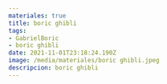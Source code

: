 ```yaml
---
materiales: true
title: boric ghibli
tags:
- GabrielBoric
- boric ghibli
date: 2021-11-01T23:18:24.190Z
image: /media/materiales/boric ghibli.jpeg
descripcion: boric ghibli
---
```

